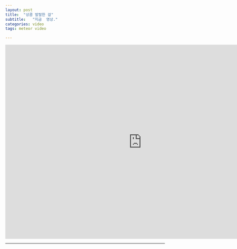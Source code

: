 ```yaml
---
layout: post
title:  "상콤 발랄한 걸"
subtitle:   "지금  영상."
categories: video
tags: meteor video

---
```

<iframe width="860" height="615" src="https://www.youtube.com/embed/EQG5kx2l31E" title="YouTube video player" frameborder="0" allow="accelerometer; autoplay; clipboard-write; encrypted-media; gyroscope; picture-in-picture" allowfullscreen></iframe>

---
